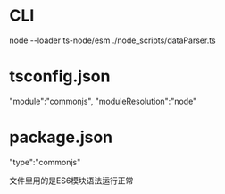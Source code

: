 # CLI
node --loader ts-node/esm ./node_scripts/dataParser.ts

# tsconfig.json
"module":"commonjs",
"moduleResolution":"node"

# package.json
"type":"commonjs"

文件里用的是ES6模块语法运行正常